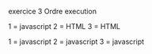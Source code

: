 exercice 3 Ordre execution

1 = javascript
2 = HTML
3 = HTML


1 = javascript
2 = javascript
3 = javascript